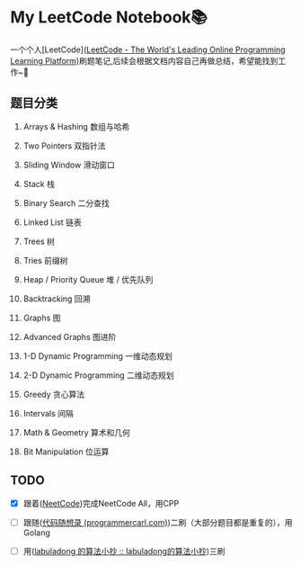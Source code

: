 # My LeetCode Notebook📚

一个个人[LeetCode]([LeetCode - The World's Leading Online Programming Learning Platform](https://leetcode.com/))刷题笔记,后续会根据文档内容自己再做总结，希望能找到工作~🙏

## 题目分类

1. Arrays & Hashing 数组与哈希

2. Two Pointers 双指针法

3. Sliding Window 滑动窗口

4. Stack 栈

5. Binary Search 二分查找

6. Linked List 链表

7. Trees 树

8. Tries 前缀树

9. Heap / Priority Queue 堆 / 优先队列

10. Backtracking 回溯

11. Graphs 图

12. Advanced Graphs 图进阶

13. 1-D Dynamic Programming 一维动态规划

14. 2-D Dynamic Programming 二维动态规划

15. Greedy 贪心算法

16. Intervals 间隔

17. Math & Geometry 算术和几何

18. Bit Manipulation 位运算

## TODO

- [x] 跟着([NeetCode](https://neetcode.io/))完成NeetCode All，用CPP

- [ ] 跟随([代码随想录 (programmercarl.com)](https://www.programmercarl.com/))二刷（大部分题目都是重复的），用Golang

- [ ] 用([labuladong 的算法小抄 :: labuladong的算法小抄](https://labuladong.github.io/algo/))三刷

